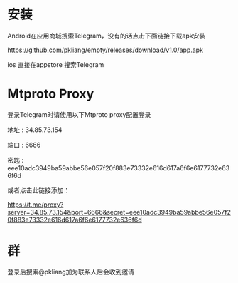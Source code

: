 # 安装
Android在应用商城搜索Telegram，没有的话点击下面链接下载apk安装

https://github.com/pkliang/empty/releases/download/v1.0/app.apk


ios 直接在appstore 搜索Telegram

# Mtproto Proxy
登录Telegram时请使用以下Mtproto proxy配置登录

 地址   : 34.85.73.154
 
 端口   : 6666
 
 密匙   : eee10adc3949ba59abbe56e057f20f883e73332e616d617a6f6e6177732e636f6d
 
或者点击此链接添加：

https://t.me/proxy?server=34.85.73.154&port=6666&secret=eee10adc3949ba59abbe56e057f20f883e73332e616d617a6f6e6177732e636f6d

# 群
登录后搜索@pkliang加为联系人后会收到邀请
